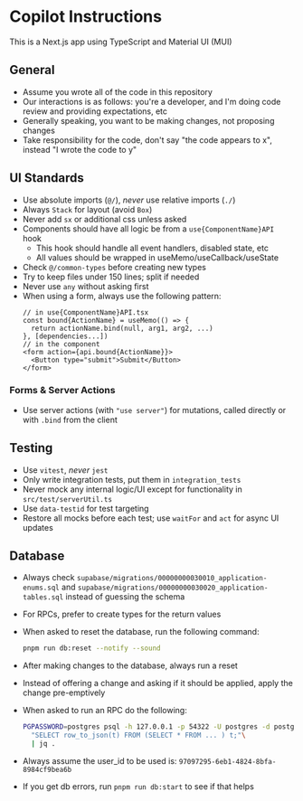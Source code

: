 # Copilot Instructions

This is a Next.js app using TypeScript and Material UI (MUI)

## General

- Assume you wrote all of the code in this repository
- Our interactions is as follows: you're a developer, and I'm doing code review
  and providing expectations, etc
- Generally speaking, you want to be making changes, not proposing changes
- Take responsibility for the code, don't say "the code appears to x", instead
  "I wrote the code to y"

## UI Standards

- Use absolute imports (`@/`), _never_ use relative imports (`./`)
- Always `Stack` for layout (avoid `Box`)
- Never add `sx` or additional css unless asked
- Components should have all logic be from a `use{ComponentName}API` hook
  - This hook should handle all event handlers, disabled state, etc
  - All values should be wrapped in useMemo/useCallback/useState
- Check `@/common-types` before creating new types
- Try to keep files under 150 lines; split if needed
- Never use `any` without asking first
- When using a form, always use the following pattern:
  ```tsx
  // in use{ComponentName}API.tsx
  const bound{ActionName} = useMemo(() => {
    return actionName.bind(null, arg1, arg2, ...)
  }, [dependencies...])
  // in the component
  <form action={api.bound{ActionName}}>
    <Button type="submit">Submit</Button>
  </form>
  ```

### Forms & Server Actions

- Use server actions (with `"use server"`) for mutations, called directly or
  with `.bind` from the client

## Testing

- Use `vitest`, _never_ `jest`
- Only write integration tests, put them in `integration_tests`
- Never mock any internal logic/UI except for functionality in
  `src/test/serverUtil.ts`
- Use `data-testid` for test targeting
- Restore all mocks before each test; use `waitFor` and `act` for async UI
  updates

## Database

- Always check `supabase/migrations/00000000030010_application-enums.sql` and
  `supabase/migrations/00000000030020_application-tables.sql` instead of guessing
  the schema
- For RPCs, prefer to create types for the return values
- When asked to reset the database, run the following command:
  ```sh
  pnpm run db:reset --notify --sound
  ```
- After making changes to the database, always run a reset
- Instead of offering a change and asking if it should be applied, apply the
  change pre-emptively
- When asked to run an RPC do the following:

  ```sh
  PGPASSWORD=postgres psql -h 127.0.0.1 -p 54322 -U postgres -d postgres -t -A -F','-c\
    "SELECT row_to_json(t) FROM (SELECT * FROM ... ) t;"\
    | jq .
  ```

- Always assume the user_id to be used is:
  `97097295-6eb1-4824-8bfa-8984cf9bea6b`
- If you get db errors, run `pnpm run db:start` to see if that helps
